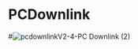 # PCDownlink
#![pcdownlinkV2-4-PC Downlink (2)](https://github.com/maricia/PCDownlink/assets/5795664/1cb08be9-060e-48a5-b111-65a7d09cfadb)
